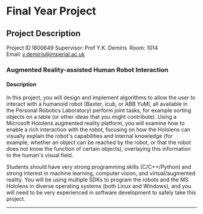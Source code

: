 # Final Year Project

## Project Description
Project ID 1800649 
Supervisor: Prof Y.K. Demiris  Room: 1014  Email: y.demiris@imperial.ac.uk 

### Augmented Reality-assisted Human Robot Interaction  
#### Description  

In this project, you will design and implement algorithms to allow the user to interact with a humanoid robot (Baxter, icub, or ABB YuMI, all available in the Personal Robotics Laboratory) perform joint tasks, for example sorting objects on a table (or other ideas that you might contribute). Using a Microsoft Hololens augmented reality platform, you will examine how to enable a rich interaction with the robot, focusing on how the Hololens can visually explain the robot's capabilities and internal knowledge (for example, whether an object can be reached by the robot, or that the robot does not know the function of certain objects), overlaying this information to the human's visual field.  

Students should have very strong programming skills (C/C++/Python) and strong interest in machine learning, computer vision, and virtual/augmented reality. You will be using multiple SDKs to program the robots and the MS Hololens in diverse operating systems (both Linux and Windows), and you will need to be very experienced in software development to safely take this project. 

___
